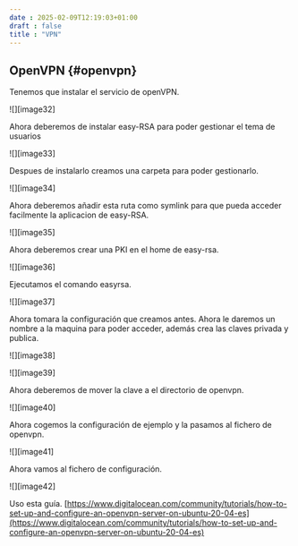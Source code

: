 ```yaml
---
date : 2025-02-09T12:19:03+01:00
draft : false
title : "VPN"
---
```


## OpenVPN {#openvpn}

Tenemos que instalar el servicio de openVPN.

![][image32]

Ahora deberemos de instalar easy-RSA para poder gestionar el tema de usuarios

![][image33]

Despues de instalarlo creamos una carpeta para poder gestionarlo.

![][image34]

Ahora deberemos añadir esta ruta como symlink para que pueda acceder facilmente la aplicacion de easy-RSA.

![][image35]

Ahora deberemos crear una PKI en el home de easy-rsa.

![][image36]

Ejecutamos el comando easyrsa.

![][image37]

Ahora tomara la configuración que creamos antes. Ahora le daremos un nombre a la maquina para poder acceder, además crea las claves privada y publica.

![][image38]

![][image39]

Ahora deberemos de mover la clave a el directorio de openvpn.

![][image40]

Ahora cogemos la configuración de ejemplo y la pasamos al fichero de openvpn.

![][image41]

Ahora vamos al fichero de configuración.

![][image42]

Uso esta guía. [https://www.digitalocean.com/community/tutorials/how-to-set-up-and-configure-an-openvpn-server-on-ubuntu-20-04-es](https://www.digitalocean.com/community/tutorials/how-to-set-up-and-configure-an-openvpn-server-on-ubuntu-20-04-es)
